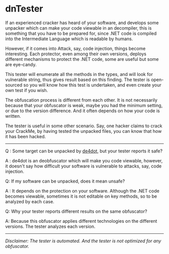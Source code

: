 # dnTester

If an experienced cracker has heard of your software, and develops some unpacker which can make your code viewable in an decompiler, this is something that you have to be prepared for, since .NET code is compiled into the Intermediate Language which is readable by humans.

However, if it comes into Attack, say, code injection, things become interesting. Each protector, even among their own versions, deploys different mechanisms to protect the .NET code, some are useful but some are eye-candy.

This tester will enumerate all the methods in the types, and will look for vulnerable string, thus gives result based on this finding. The tester is open-sourced so you will know how this test is undertaken, and even create your own test if you wish.

The obfuscation process is different from each other. It is not necessarily because that your obfuscator is weak, maybe you had the minimum setting, or due to the version difference. And it often depends on how your code is written.

The tester is useful in some other scenario. Say, one hacker claims to crack your CrackMe, by having tested the unpacked files, you can know that how it has been hacked.

----------

Q : Some target can be unpacked by [de4dot](https://github.com/0xd4d/de4dot), but your tester reports it safe?

A : de4dot is an deobfuscator which will make you code viewable, however, it doesn't say how difficult your software is vulnerable to attacks, say, code injection.

Q: If my software can be unpacked, does it mean unsafe?

A : It depends on the protection on your software. Although the .NET code becomes viewable, sometimes it is not editable on key methods, so to be analyzed by each case.

Q: Why your tester reports different results on the same obfuscator?

A: Because this obfuscator applies different technologies on the different versions. The tester analyzes each version.

----------

*Disclaimer: The tester is automated. And the tester is not optimized for any obfuscator.*